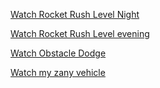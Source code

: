 [Watch Rocket Rush Level Night](https://youtu.be/6RpL0H0ASJc)

[Watch Rocket Rush Level evening](https://youtu.be/6adz15oTcjI)

[Watch Obstacle Dodge](https://youtu.be/HtPEbawUjBU)

[Watch my zany vehicle](https://youtu.be/A2QQOGg_um8)
